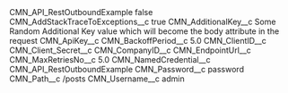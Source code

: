 <?xml version="1.0" encoding="UTF-8"?>
<CustomMetadata xmlns="http://soap.sforce.com/2006/04/metadata" xmlns:xsi="http://www.w3.org/2001/XMLSchema-instance" xmlns:xsd="http://www.w3.org/2001/XMLSchema">
    <label>CMN_API_RestOutboundExample</label>
    <protected>false</protected>
    <values>
        <field>CMN_AddStackTraceToExceptions__c</field>
        <value xsi:type="xsd:boolean">true</value>
    </values>
    <values>
        <field>CMN_AdditionalKey__c</field>
        <value xsi:type="xsd:string">Some Random Additional Key value which will become the body attribute in the request</value>
    </values>
    <values>
        <field>CMN_ApiKey__c</field>
        <value xsi:nil="true"/>
    </values>
    <values>
        <field>CMN_BackoffPeriod__c</field>
        <value xsi:type="xsd:double">5.0</value>
    </values>
    <values>
        <field>CMN_ClientID__c</field>
        <value xsi:nil="true"/>
    </values>
    <values>
        <field>CMN_Client_Secret__c</field>
        <value xsi:nil="true"/>
    </values>
    <values>
        <field>CMN_CompanyID__c</field>
        <value xsi:nil="true"/>
    </values>
    <values>
        <field>CMN_EndpointUrl__c</field>
        <value xsi:nil="true"/>
    </values>
    <values>
        <field>CMN_MaxRetriesNo__c</field>
        <value xsi:type="xsd:double">5.0</value>
    </values>
    <values>
        <field>CMN_NamedCredential__c</field>
        <value xsi:type="xsd:string">CMN_API_RestOutboundExample</value>
    </values>
    <values>
        <field>CMN_Password__c</field>
        <value xsi:type="xsd:string">password</value>
    </values>
    <values>
        <field>CMN_Path__c</field>
        <value xsi:type="xsd:string">/posts</value>
    </values>
    <values>
        <field>CMN_Username__c</field>
        <value xsi:type="xsd:string">admin</value>
    </values>
</CustomMetadata>
